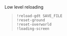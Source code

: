 Low level reloading
> `!reload-gdt SAVE_FILE` <br>
> `!reset-ground` <br>
> `!reset-overworld` <br>
> `!loading-screen` <br>
